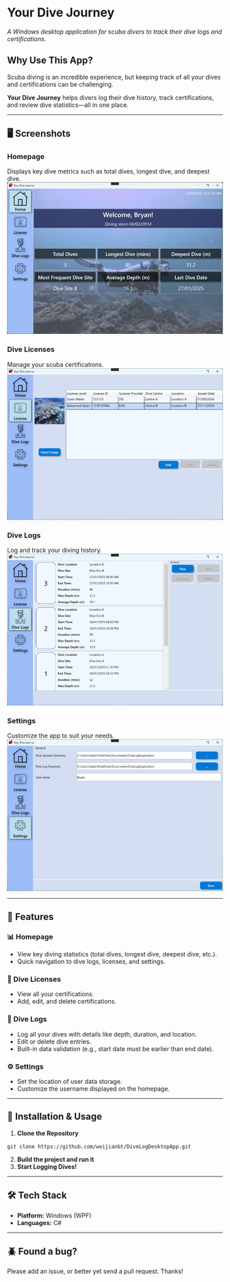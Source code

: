 ﻿# Your Dive Journey  
*A Windows desktop application for scuba divers to track their dive logs and certifications.*  

## Why Use This App?  
Scuba diving is an incredible experience, but keeping track of all your dives and certifications can be challenging.

**Your Dive Journey** helps divers log their dive history, track certifications, and review dive statistics—all in one place.  

---

## 🖥 Screenshots  
### Homepage  
Displays key dive metrics such as total dives, longest dive, and deepest dive.  
![Homepage](./screenshots/Homepage.png)  

### Dive Licenses  
Manage your scuba certifications.  
![Dive Licenses](./screenshots/DiveLicensesView.png)  

### Dive Logs  
Log and track your diving history.  
![Dive Logs](./screenshots/DiveLogsView.png)  

### Settings  
Customize the app to suit your needs.  
![Settings](./screenshots/SettingsView.png)  

---

## 🌊 Features  

### 📊 Homepage  
- View key diving statistics (total dives, longest dive, deepest dive, etc.).  
- Quick navigation to dive logs, licenses, and settings.  

### 🏅 Dive Licenses  
- View all your certifications.  
- Add, edit, and delete certifications.  

### 📖 Dive Logs  
- Log all your dives with details like depth, duration, and location.  
- Edit or delete dive entries.  
- Built-in data validation (e.g., start date must be earlier than end date).  

### ⚙️ Settings  
- Set the location of user data storage.  
- Customize the username displayed on the homepage.  

---

## 🚀 Installation & Usage  
1. **Clone the Repository** 
``` 
git clone https://github.com/weijianbt/DiveLogDesktopApp.git  
```
2. **Build the project and run it**
3. **Start Logging Dives!**  

---

## 🛠 Tech Stack  
- **Platform:** Windows (WPF)  
- **Languages:** C#  

---

## 🪲 Found a bug?
Please add an issue, or better yet send a pull request. Thanks!
